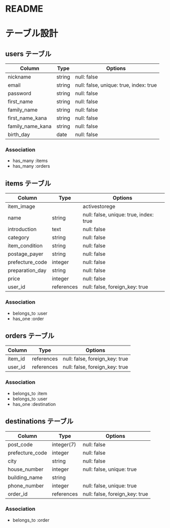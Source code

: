 # README

# テーブル設計


## users テーブル

| Column           | Type   | Options                                |
| ---------------- | ------ | -------------------------------------- |
| nickname         | string | null: false                            |
| email            | string | null: false, unique: true, index: true |
| password         | string | null: false                            |
| first_name       | string | null: false                            |
| family_name      | string | null: false                            |
| first_name_kana  | string | null: false                            |
| family_name_kana | string | null: false                            |
| birth_day        | date   | null: false                            |

### Association

- has_many :items
- has_many :orders


## items テーブル

| Column          | Type       | Options                                |
| --------------- | ---------- | -------------------------------------- |
| item_image      |            | activestorege                          |
| name            | string     | null: false, unique: true, index: true |
| introduction    | text       | null: false                            |
| category        | string     | null: false                            |
| item_condition  | string     | null: false                            |
| postage_payer   | string     | null: false                            |
| prefecture_code | integer    | null: false                            |
| preparation_day | string     | null: false                            |
| price           | integer    | null: false                            |
| user_id         | references | null: false, foreign_key: true         |

### Association

- belongs_to :user
- has_one    :order


## orders テーブル

| Column    | Type       | Options                        |
| --------- | ---------- | ------------------------------ |
| item_id   | references | null: false, foreign_key: true |
| user_id   | references | null: false, foreign_key: true |

### Association

- belongs_to :item
- belongs_to :user
- has_one    :destination


## destinations テーブル

| Column          | Type       | Options                        |
| --------------- | ---------- | ------------------------------ |
| post_code       | integer(7) | null: false                    |
| prefecture_code | integer    | null: false                    |
| city            | string     | null: false                    |
| house_number    | integer    | null: false, unique: true      |
| building_name   | string     |                                |
| phone_number    | integer    | null: false, unique: true      |
| order_id        | references | null: false, foreign_key: true |


### Association

- belongs_to :order